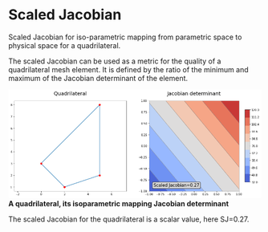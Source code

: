 # Scaled Jacobian
Scaled Jacobian for iso-parametric mapping from parametric space to physical space for a quadrilateral.

The scaled Jacobian can be used as a metric for the quality of a quadrilateral mesh element. It is defined by the ratio of the minimum and maximum of the Jacobian determinant of the element.

![](quadrilateral.png)
**A quadrilateral, its isoparametric mapping Jacobian determinant**

The scaled Jacobian for the quadrilateral is a scalar value, here SJ=0.27.
